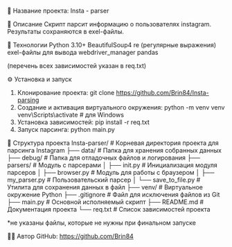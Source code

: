 📌 Название проекта:
Insta - parser


📄 Описание
Скрипт парсит информацию о пользователях instagram.
Результаты сохраняются в exel-файлы.


🚀 Технологии
Python 3.10+
BeautifulSoup4
re (регулярные выражения)
exel-файлы для вывода
webdriver_manager
pandas

(перечень всех зависимостей указан в req.txt)


⚙️ Установка и запуск
1. Клонирование проекта:
git clone https://github.com/Brin84/Insta-parsing
2. Создание и активация виртуального окружения:
python -m venv venv
venv\Scripts\activate   # для Windows
3. Установка зависимостей:
pip install -r req.txt
4. Запуск парсинга:
python main.py


📁 Структура проекта
Insta-parser/                       # Корневая директория проекта для парсинга Instagram
├── data/                           # Папка для хранения собранных данных
├── debug/                          # Папка для отладочных файлов и логирования
├── parsers/                        # Модуль с парсерами
│   ├── init.py                     # Инициализация модуля парсеров
│   ├── browser.py                  # Модуль для работы с браузером
│   ├── my_parser.py                # Пользовательский парсер
│   └── save_to_file.py             # Утилита для сохранения данных в файл
├── venv/                           # Виртуальное окружение Python
├── .gitignore                      # Файл для исключения файлов из Git
├── main.py                         # Основной исполняемый скрипт
├── README.md                       # Документация проекта
└── req.txt                         # Список зависимостей проекта

*не указаны файлы, которые не нужны при финальном запуске

👨‍💻 Автор
GitHub: https://github.com/Brin84


